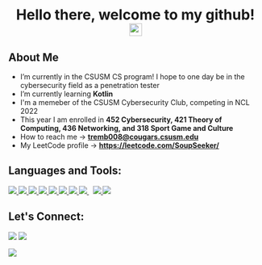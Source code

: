 <h1 align="center">Hello there, welcome to my github! <img src="https://raw.githubusercontent.com/MartinHeinz/MartinHeinz/master/wave.gif" width="25px"></h1>

## About Me

- I’m currently in the CSUSM CS program! I hope to one day be in the cybersecurity field as a penetration tester
- I’m currently learning **Kotlin**
- I'm a memeber of the CSUSM Cybersecurity Club, competing in NCL 2022
- This year I am enrolled in **452 Cybersecurity, 421 Theory of Computing, 436 Networking, and 318 Sport Game and Culture**
- How to reach me -> **tremb008@cougars.csusm.edu**
- My LeetCode profile -> **https://leetcode.com/SoupSeeker/**


## Languages and Tools:
<p align="left"> 
    <a href="https://www.cplusplus.com/" target="_blank"> <img src="https://img.icons8.com/color/48/000000/c-plus-plus-logo.png"/>
    <a href="https://kotlinlang.org/" target="_blank"> <img src="https://img.icons8.com/color/48/000000/kotlin.png"/>    
    <a href="https://www.java.com" target="_blank"> <img src="https://img.icons8.com/color/48/000000/java-coffee-cup-logo.png"/> </a>
    <a href="https://developer.mozilla.org/en-US/docs/Web/JavaScript" target="_blank"> <img src="https://img.icons8.com/color/48/000000/javascript.png"/> </a> 
    <a href="https://www.w3.org/html/" target="_blank"> <img src="https://img.icons8.com/color/48/000000/html-5.png"/> </a> 
    <a href="https://www.w3schools.com/css/" target="_blank"> <img src="https://img.icons8.com/color/48/000000/css3.png"/> </a> 
    <a href="https://www.python.org" target="_blank"> <img src="https://img.icons8.com/color/48/000000/python.png"/> </a> 
    <a style="padding-right:8px;" href="https://www.mysql.com/" target="_blank"> <img src="https://img.icons8.com/fluent/50/000000/mysql-logo.png"/> </a>
    <a href="https://git-scm.com/" target="_blank"> <img src="https://img.icons8.com/color/48/000000/git.png"/> </a>
    <a href="https://www.docker.com/" target="_blank"> <img src="https://img.icons8.com/fluency/48/000000/docker.png"/> </a>
    
</p>
        
## Let's Connect: 
<p align="left>
    <a href = "https://www.linkedin.com/in/jake-tremblay-a45740209/"><img src="https://img.icons8.com/fluent/48/000000/linkedin.png"/></a>      
    <a href = "tremb008@cougars.csusm.edu"><img src="https://img.icons8.com/color/48/000000/gmail-new.png"/></a> 
</p>
<!---
SoupSeeker/SoupSeeker is a ✨ special ✨ repository because its `README.md` (this file) appears on your GitHub profile.
You can click the Preview link to take a look at your changes.
--->
<a href="https://github.com/Meghna-DAS/github-profile-views-counter">
    <img src="https://komarev.com/ghpvc/?username=SoupSeeker">
</a>
